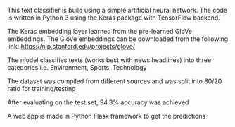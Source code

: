 This text classifier is build using a simple artificial neural network. The code is written in Python 3 using the Keras package with TensorFlow backend.

The Keras embedding layer learned from the pre-learned GloVe embeddings. The GloVe embeddings can be downloaded from the following link: https://nlp.stanford.edu/projects/glove/

The model classifies texts (works best with news headlines) into three categories i.e. Environment, Sports, Technology

The dataset was compiled from different sources and was split into 80/20 ratio for training/testing

After evaluating on the test set, 94.3% accuracy was achieved

A web app is made in Python Flask framework to get the predictions

